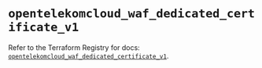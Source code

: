 # `opentelekomcloud_waf_dedicated_certificate_v1`

Refer to the Terraform Registry for docs: [`opentelekomcloud_waf_dedicated_certificate_v1`](https://registry.terraform.io/providers/opentelekomcloud/opentelekomcloud/1.36.23/docs/resources/waf_dedicated_certificate_v1).
